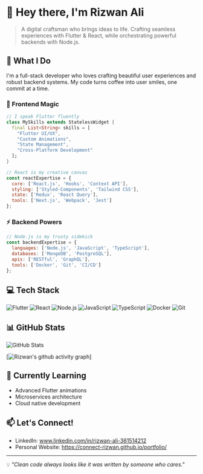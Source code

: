 # 👋 Hey there, I'm Rizwan Ali

> A digital craftsman who brings ideas to life. Crafting seamless experiences with Flutter & React, while orchestrating powerful backends with Node.js.

## 🚀 What I Do
I'm a full-stack developer who loves crafting beautiful user experiences and robust backend systems. My code turns coffee into user smiles, one commit at a time.

### 🎨 Frontend Magic
```dart
// I speak Flutter fluently
class MySkills extends StatelessWidget {
  final List<String> skills = [
    "Flutter UI/UX",
    "Custom Animations",
    "State Management",
    "Cross-Platform Development"
  ];
}
```

```javascript
// React is my creative canvas
const reactExpertise = {
  core: ['React.js', 'Hooks', 'Context API'],
  styling: ['Styled-Components', 'Tailwind CSS'],
  state: ['Redux', 'React Query'],
  tools: ['Next.js', 'Webpack', 'Jest']
};
```

### ⚡ Backend Powers
```javascript
// Node.js is my trusty sidekick
const backendExpertise = {
  languages: ['Node.js', 'JavaScript', 'TypeScript'],
  databases: ['MongoDB', 'PostgreSQL'],
  apis: ['RESTful', 'GraphQL'],
  tools: ['Docker', 'Git', 'CI/CD']
};
```

## 💻 Tech Stack
![Flutter](https://img.shields.io/badge/-Flutter-02569B?style=flat-square&logo=flutter)
![React](https://img.shields.io/badge/-React-61DAFB?style=flat-square&logo=react&logoColor=black)
![Node.js](https://img.shields.io/badge/-Nodejs-43853d?style=flat-square&logo=Node.js&logoColor=white)
![JavaScript](https://img.shields.io/badge/-JavaScript-F7DF1E?style=flat-square&logo=javascript&logoColor=black)
![TypeScript](https://img.shields.io/badge/-TypeScript-007ACC?style=flat-square&logo=typescript&logoColor=white)
![Docker](https://img.shields.io/badge/-Docker-2496ED?style=flat-square&logo=docker&logoColor=white)
![Git](https://img.shields.io/badge/-Git-F05032?style=flat-square&logo=git&logoColor=white)

## 📊 GitHub Stats


[//]: <![Top Languages](https://github-readme-stats.vercel.app/api/top-langs/?username=connect-rizwan&layout=compact&theme=dracula&count_private=true&include_all_commits=true&langs_count=8)>

![GitHub Stats](https://github-readme-stats.vercel.app/api?username=connect-rizwan&show_icons=true&theme=dracula&count_private=true&include_all_commits=true)

[//]: <[![GitHub Streak](https://github-readme-streak-stats.herokuapp.com/?user=connect-rizwan&theme=dracula)](https://git.io/streak-stats)>

[![Rizwan's github activity graph](https://github-readme-activity-graph.vercel.app/graph?username=connect-rizwan&theme=dracula)]

## 🌱 Currently Learning
- Advanced Flutter animations
- Microservices architecture
- Cloud native development

## 📫 Let's Connect!
- LinkedIn: www.linkedin.com/in/rizwan-ali-361514212
- Personal Website: https://connect-rizwan.github.io/portfolio/

---
💡 *"Clean code always looks like it was written by someone who cares."*
